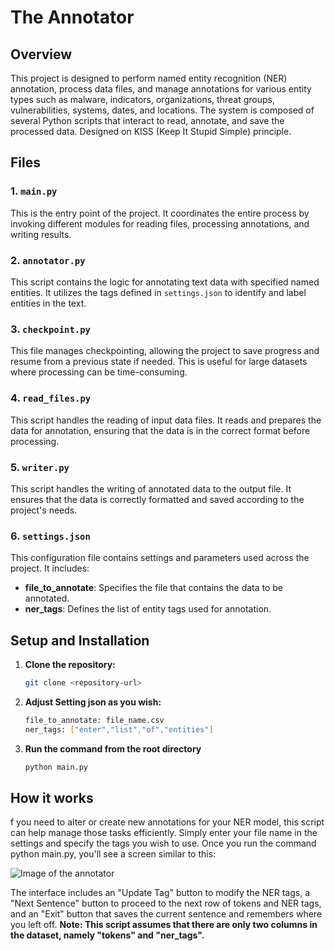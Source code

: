 # The Annotator 

## Overview

This project is designed to perform named entity recognition (NER) annotation, process data files, and manage annotations for various entity types such as malware, indicators, organizations, threat groups, vulnerabilities, systems, dates, and locations. The system is composed of several Python scripts that interact to read, annotate, and save the processed data. Designed on KISS (Keep It Stupid Simple) principle.

## Files

### 1. `main.py`

This is the entry point of the project. It coordinates the entire process by invoking different modules for reading files, processing annotations, and writing results.

### 2. `annotator.py`

This script contains the logic for annotating text data with specified named entities. It utilizes the tags defined in `settings.json` to identify and label entities in the text.

### 3. `checkpoint.py`

This file manages checkpointing, allowing the project to save progress and resume from a previous state if needed. This is useful for large datasets where processing can be time-consuming.

### 4. `read_files.py`

This script handles the reading of input data files. It reads and prepares the data for annotation, ensuring that the data is in the correct format before processing.

### 5. `writer.py`

This script handles the writing of annotated data to the output file. It ensures that the data is correctly formatted and saved according to the project's needs.

### 6. `settings.json`

This configuration file contains settings and parameters used across the project. It includes:

- **file_to_annotate**: Specifies the file that contains the data to be annotated.
- **ner_tags**: Defines the list of entity tags used for annotation.

## Setup and Installation

1. **Clone the repository:**

   ```bash
   git clone <repository-url>
   ```
2. **Adjust Setting json as you wish:**

   ```bash
   file_to_annotate: file_name.csv
   ner_tags: ["enter","list","of","entities"]
   ```

3. **Run the command from the root directory**

   ```bash
   python main.py
   ```

## How it works

f you need to alter or create new annotations for your NER model, this script can help manage those tasks efficiently. Simply enter your file name in the settings and specify the tags you wish to use. Once you run the command python main.py, you'll see a screen similar to this:

![Image of the annotator](https://github.com/user-attachments/assets/422704b9-a8ce-401a-ac5e-a983be2d5722)

The interface includes an "Update Tag" button to modify the NER tags, a "Next Sentence" button to proceed to the next row of tokens and NER tags, and an "Exit" button that saves the current sentence and remembers where you left off.
**Note: This script assumes that there are only two columns in the dataset, namely "tokens" and "ner_tags".**

   
